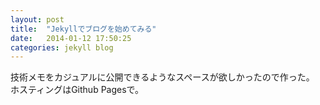 ```yaml
---
layout: post
title:  "Jekyllでブログを始めてみる"
date:   2014-01-12 17:50:25
categories: jekyll blog
---
```


技術メモをカジュアルに公開できるようなスペースが欲しかったので作った。
ホスティングはGithub Pagesで。